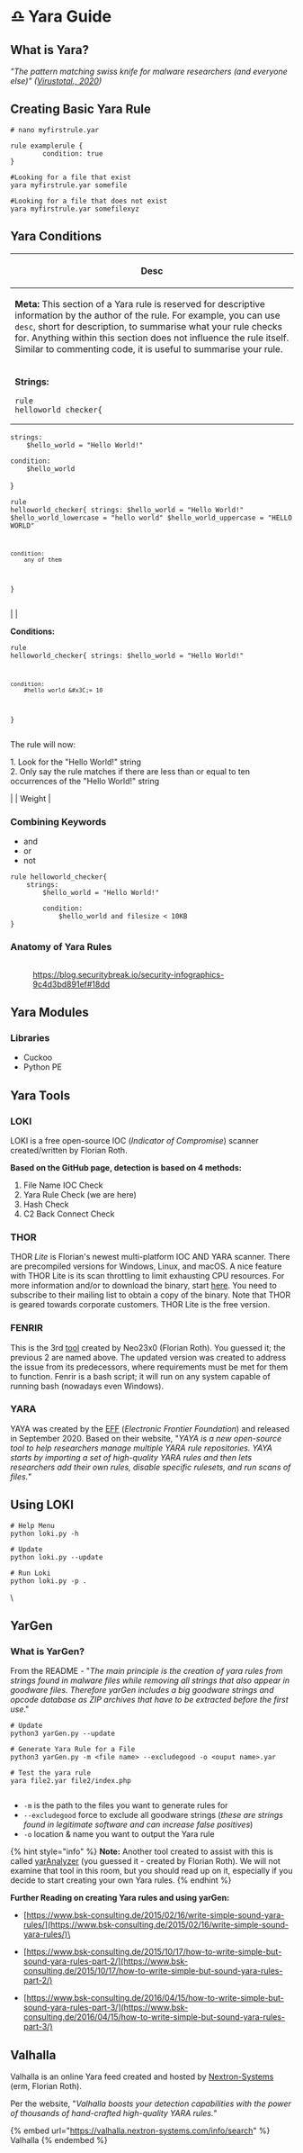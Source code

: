 # ♎ Yara Guide

## What is Yara?

_"The pattern matching swiss knife for malware researchers (and everyone else)" (_[_Virustotal., 2020_](https://virustotal.github.io/yara/)_)_

## Creating Basic Yara Rule

```
# nano myfirstrule.yar

rule examplerule {
        condition: true
}
```

```
#Looking for a file that exist
yara myfirstrule.yar somefile

#Looking for a file that does not exist
yara myfirstrule.yar somefilexyz
```



## Yara Conditions

| <p>Desc<br></p>                                                                                                                                                                                                                                                                                                                                                                                                                                                |
| -------------------------------------------------------------------------------------------------------------------------------------------------------------------------------------------------------------------------------------------------------------------------------------------------------------------------------------------------------------------------------------------------------------------------------------------------------------- |
| <p><strong>Meta:</strong> This section of a Yara rule is reserved for descriptive information by the author of the rule. For example, you can use <code>desc</code>, short for description, to summarise what your rule checks for. Anything within this section does not influence the rule itself. Similar to commenting code, it is useful to summarise your rule.<br></p>                                                                                  |
| <p><strong>Strings:</strong><br></p><pre class="language-yaml"><code class="lang-yaml">rule helloworld_checker{
	strings:
		$hello_world = "Hello World!"

	condition:
		$hello_world
}
</code></pre><p></p><pre class="language-yaml"><code class="lang-yaml">rule helloworld_checker{
	strings:
		$hello_world = "Hello World!"
		$hello_world_lowercase = "hello world"
		$hello_world_uppercase = "HELLO WORLD"

	condition:
		any of them
}
</code></pre> |
| <p><strong>Conditions:</strong></p><pre class="language-yaml"><code class="lang-yaml">rule helloworld_checker{
	strings:
		$hello_world = "Hello World!"

	condition:
        #hello_world &#x3C;= 10
}
</code></pre><p>The rule will now:</p><p>1. Look for the "Hello World!" string<br>2. Only say the rule matches if there are less than or equal to ten occurrences of the "Hello World!" string<br></p>                                                 |
| Weight                                                                                                                                                                                                                                                                                                                                                                                                                                                         |

### Combining Keywords

* and
* or
* not

```
rule helloworld_checker{
	strings:
		$hello_world = "Hello World!" 
        
        condition:
	        $hello_world and filesize < 10KB 
}
```



### Anatomy of Yara Rules

<figure><img src="../../.gitbook/assets/image (1) (1).png" alt=""><figcaption><p><a href="https://blog.securitybreak.io/security-infographics-9c4d3bd891ef#18dd">https://blog.securitybreak.io/security-infographics-9c4d3bd891ef#18dd</a></p></figcaption></figure>



## Yara Modules

### Libraries

* Cuckoo
* Python PE



## Yara Tools

### LOKI

LOKI is a free open-source IOC (_Indicator of Compromise_) scanner created/written by Florian Roth.

**Based on the GitHub page, detection is based on 4 methods:**

1. File Name IOC Check
2. Yara Rule Check (we are here)
3. Hash Check
4. C2 Back Connect Check

### THOR

THOR _Lite_ is Florian's newest multi-platform IOC AND YARA scanner. There are precompiled versions for Windows, Linux, and macOS. A nice feature with THOR Lite is its scan throttling to limit exhausting CPU resources. For more information and/or to download the binary, start [here](https://www.nextron-systems.com/thor-lite/). You need to subscribe to their mailing list to obtain a copy of the binary. Note that THOR is geared towards corporate customers. THOR Lite is the free version.

### FENRIR

This is the 3rd [tool](https://github.com/Neo23x0/Fenrir) created by Neo23x0 (Florian Roth). You guessed it; the previous 2 are named above. The updated version was created to address the issue from its predecessors, where requirements must be met for them to function. Fenrir is a bash script; it will run on any system capable of running bash (nowadays even Windows).&#x20;

### YARA

YAYA was created by the [EFF](https://www.eff.org/deeplinks/2020/09/introducing-yaya-new-threat-hunting-tool-eff-threat-lab) (_Electronic Frontier Foundation_) and released in September 2020. Based on their website, "_YAYA is a new open-source tool to help researchers manage multiple YARA rule repositories. YAYA starts by importing a set of high-quality YARA rules and then lets researchers add their own rules, disable specific rulesets, and run scans of files._"





## Using LOKI

```
# Help Menu
python loki.py -h

# Update
python loki.py --update

# Run Loki
python loki.py -p .
```

\


## YarGen

### What is YarGen?

From the README - "_The main principle is the creation of yara rules from strings found in malware files while removing all strings that also appear in goodware files. Therefore yarGen includes a big goodware strings and opcode database as ZIP archives that have to be extracted before the first use_."



```
# Update
python3 yarGen.py --update

# Generate Yara Rule for a File
python3 yarGen.py -m <file name> --excludegood -o <ouput name>.yar 

# Test the yara rule
yara file2.yar file2/index.php


```

* `-m` is the path to the files you want to generate rules for
* `--excludegood` force to exclude all goodware strings (_these are strings found in legitimate software and can increase false positives_)
* `-o` location & name you want to output the Yara rule



{% hint style="info" %}
**Note:** Another tool created to assist with this is called [yarAnalyzer](https://github.com/Neo23x0/yarAnalyzer/) (you guessed it - created by Florian Roth). We will not examine that tool in this room, but you should read up on it, especially if you decide to start creating your own Yara rules.
{% endhint %}

**Further Reading on creating Yara rules and using yarGen:**

* [https://www.bsk-consulting.de/2015/02/16/write-simple-sound-yara-rules/](https://www.bsk-consulting.de/2015/02/16/write-simple-sound-yara-rules/)\

* [https://www.bsk-consulting.de/2015/10/17/how-to-write-simple-but-sound-yara-rules-part-2/](https://www.bsk-consulting.de/2015/10/17/how-to-write-simple-but-sound-yara-rules-part-2/)
* [https://www.bsk-consulting.de/2016/04/15/how-to-write-simple-but-sound-yara-rules-part-3/](https://www.bsk-consulting.de/2016/04/15/how-to-write-simple-but-sound-yara-rules-part-3/)



## Valhalla

Valhalla is an online Yara feed created and hosted by [Nextron-Systems](https://www.nextron-systems.com/valhalla/) (erm, Florian Roth).

Per the website, "_Valhalla boosts your detection capabilities with the power of thousands of hand-crafted high-quality YARA rules._"

{% embed url="https://valhalla.nextron-systems.com/info/search" %}
Valhalla
{% endembed %}

